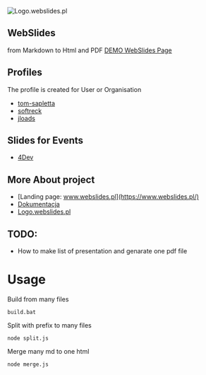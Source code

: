 
![Logo.webslides.pl](https://logo.webslides.pl/2/cover.png)

## WebSlides 
from Markdown to Html and PDF
[DEMO WebSlides Page](https://git.webslides.pl/)

## Profiles 
The profile is created for User or Organisation
+ [tom-sapletta](/tom-sapletta)
+ [softreck](/softreck)
+ [jloads](/jloads)


## Slides for Events
+ [4Dev](https://www.webslides.pl/event/2021/4developers/index.html)
  

## More About project
+ [Landing page: www.webslides.pl](https://www.webslides.pl/)
+ [Dokumentacja](https://docs.webslides.pl/)
+ [Logo.webslides.pl](https://logo.webslides.pl/)


## TODO:
+ How to make list of presentation and genarate one pdf file


# Usage


Build from many files
    
    build.bat

Split with prefix to many files

    node split.js


Merge many md to one html 

    node merge.js
    
